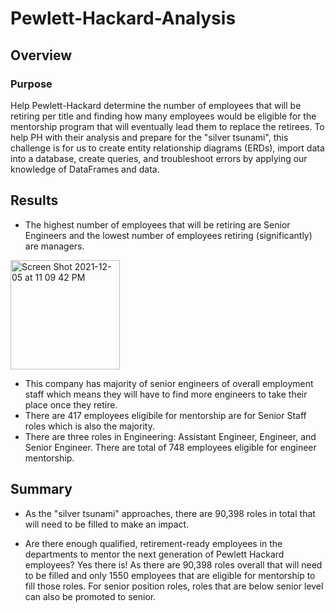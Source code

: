# Pewlett-Hackard-Analysis

## Overview
### Purpose

  Help Pewlett-Hackard determine the number of employees that will be retiring per title and finding how many employees would be eligible for the mentorship program that will eventually lead them to replace the retirees. To help PH with their analysis and prepare for the "silver tsunami", this challenge is for us to create entity relationship diagrams (ERDs), import data into a database, create queries, and troubleshoot errors by applying our knowledge of DataFrames and data. 

## Results

- The highest number of employees that will be retiring are Senior Engineers and the lowest number of employees retiring (significantly) are managers. 
<img width="175" alt="Screen Shot 2021-12-05 at 11 09 42 PM" src="https://user-images.githubusercontent.com/33046642/144785843-76ff119e-dfa3-4deb-9750-50f7726e26a4.png">

- This company has majority of senior engineers of overall employment staff which means they will have to find more engineers to take their place once they retire. 
- There are 417 employees eligibile for mentorship are for Senior Staff roles which is also the majority. 
- There are three roles in Engineering: Assistant Engineer, Engineer, and Senior Engineer. There are total of 748 employees eligible for engineer mentorship. 

## Summary

- As the "silver tsunami" approaches, there are 90,398 roles in total that will need to be filled to make an impact.

- Are there enough qualified, retirement-ready employees in the departments to mentor the next generation of Pewlett Hackard employees? Yes there is! As there are 90,398 roles overall that will need to be filled and only 1550 employees that are eligible for mentorship to fill those roles. For senior position roles, roles that are below senior level can also be promoted to senior. 
